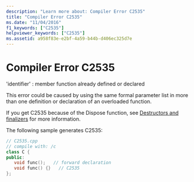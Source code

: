 ```yaml
---
description: "Learn more about: Compiler Error C2535"
title: "Compiler Error C2535"
ms.date: "11/04/2016"
f1_keywords: ["C2535"]
helpviewer_keywords: ["C2535"]
ms.assetid: a958f83e-e2bf-4a59-b44b-d406ec325d7e
---
```

# Compiler Error C2535

'identifier' : member function already defined or declared

This error could be caused by using the same formal parameter list in more than one definition or declaration of an overloaded function.

If you get C2535 because of the Dispose function, see [Destructors and finalizers](../../dotnet/how-to-define-and-consume-classes-and-structs-cpp-cli.md#BKMK_Destructors_and_finalizers) for more information.

The following sample generates C2535:

```cpp
// C2535.cpp
// compile with: /c
class C {
public:
   void func();   // forward declaration
   void func() {}   // C2535
};
```
